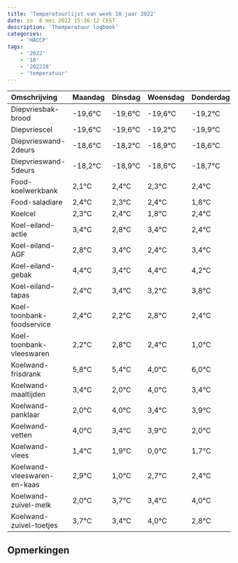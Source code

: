 ```yaml
---
title: 'Temperatuurlijst van week 18 jaar 2022'
date: zo  8 mei 2022 15:36:12 CEST
description: 'Themperatuur logboek'
categories:
    - 'HACCP'
tags:
    - '2022'
    - '18'
    - '202218'
    - 'temperatuur'
---
```

|Omschrijving|Maandag|Dinsdag|Woensdag|Donderdag|Vrijdag|Zaterdag|Zondag|
|:---|:---|:---|:---|:---|:---|:---|:---|
|Diepvriesbak-brood|-19,6°C|-19,6°C|-19,6°C|-19,2°C|-19,9°C|-19,6°C|-19,7°C|
|Diepvriescel|-19,6°C|-19,6°C|-19,2°C|-19,9°C|-19,6°C|-19,7°C|-19,6°C|
|Diepvrieswand-2deurs|-18,6°C|-18,2°C|-18,9°C|-18,6°C|-18,7°C|-18,6°C|-19,2°C|
|Diepvrieswand-5deurs|-18,2°C|-18,9°C|-18,6°C|-18,7°C|-18,6°C|-19,2°C|-18,6°C|
|Food-koelwerkbank|2,1°C|2,4°C|2,3°C|2,4°C|1,8°C|2,4°C|1,4°C|
|Food-saladiare|2,4°C|2,3°C|2,4°C|1,8°C|2,4°C|1,4°C|2,4°C|
|Koelcel|2,3°C|2,4°C|1,8°C|2,4°C|1,4°C|2,4°C|2,2°C|
|Koel-eiland-actie|3,4°C|2,8°C|3,4°C|2,4°C|3,4°C|3,2°C|3,8°C|
|Koel-eiland-AGF|2,8°C|3,4°C|2,4°C|3,4°C|3,2°C|3,8°C|3,4°C|
|Koel-eiland-gebak|4,4°C|3,4°C|4,4°C|4,2°C|4,8°C|4,4°C|3,0°C|
|Koel-eiland-tapas|2,4°C|3,4°C|3,2°C|3,8°C|3,4°C|2,0°C|4,0°C|
|Koel-toonbank-foodservice|2,4°C|2,2°C|2,8°C|2,4°C|1,0°C|3,0°C|2,4°C|
|Koel-toonbank-vleeswaren|2,2°C|2,8°C|2,4°C|1,0°C|3,0°C|2,4°C|2,9°C|
|Koelwand-frisdrank|5,8°C|5,4°C|4,0°C|6,0°C|5,4°C|5,9°C|4,0°C|
|Koelwand-maaltijden|3,4°C|2,0°C|4,0°C|3,4°C|3,9°C|2,0°C|3,7°C|
|Koelwand-panklaar|2,0°C|4,0°C|3,4°C|3,9°C|2,0°C|3,7°C|3,4°C|
|Koelwand-vetten|4,0°C|3,4°C|3,9°C|2,0°C|3,7°C|3,4°C|4,0°C|
|Koelwand-vlees|1,4°C|1,9°C|0,0°C|1,7°C|1,4°C|2,0°C|0,8°C|
|Koelwand-vleeswaren-en-kaas|2,9°C|1,0°C|2,7°C|2,4°C|3,0°C|1,8°C|2,3°C|
|Koelwand-zuivel-melk|2,0°C|3,7°C|3,4°C|4,0°C|2,8°C|3,3°C|3,4°C|
|Koelwand-zuivel-toetjes|3,7°C|3,4°C|4,0°C|2,8°C|3,3°C|3,4°C|3,1°C|

## Opmerkingen


